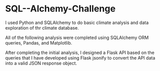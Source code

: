 # SQL--Alchemy-Challenge

I used Python and SQLAlchemy to do basic climate analysis and data exploration of thr climate database.

All of the following analysis were completed using SQLAlchemy ORM queries, Pandas, and Matplotlib.

After completing the initial analysis, I designed a Flask API based on the queries that I have developed using Flask jsonify 
to convert the API data into a valid JSON response object.
